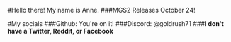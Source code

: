 #Hello there! My name is Anne.
###MGS2 Releases October 24!



#My socials
###Github: You're on it!
###Discord: @goldrush71
###**I don't have a Twitter, Reddit, or Facebook**
